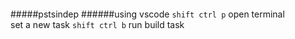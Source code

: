 ####
#####pstsindep
######using vscode
```shift ctrl p``` open terminal  
set a new task ```shift ctrl b```
run build task  

